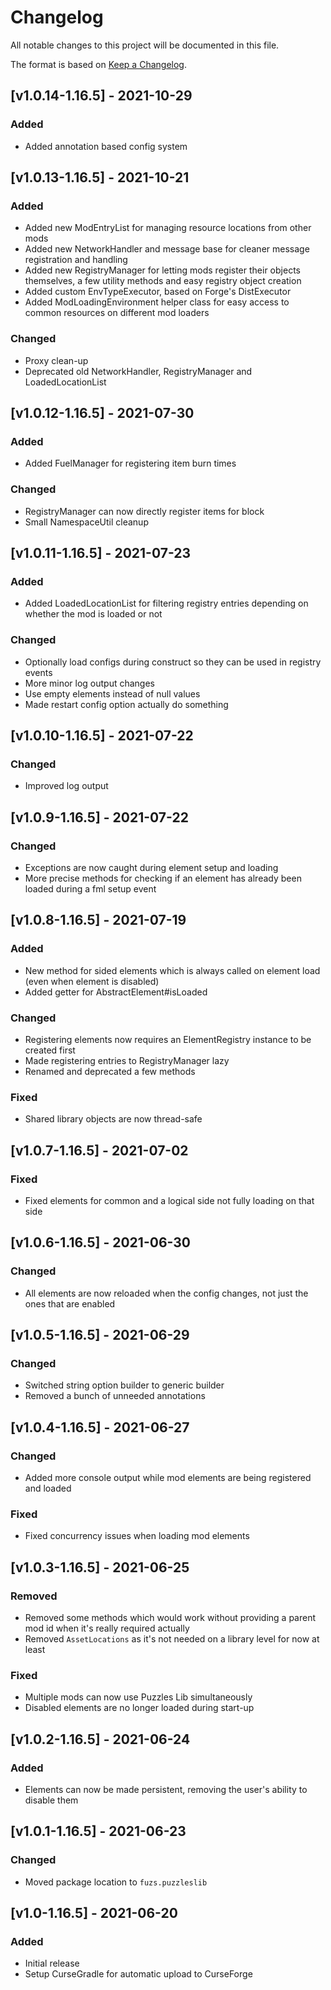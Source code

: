# Changelog
All notable changes to this project will be documented in this file.

The format is based on [Keep a Changelog].

## [v1.0.14-1.16.5] - 2021-10-29
### Added
- Added annotation based config system

## [v1.0.13-1.16.5] - 2021-10-21
### Added
- Added new ModEntryList for managing resource locations from other mods
- Added new NetworkHandler and message base for cleaner message registration and handling
- Added new RegistryManager for letting mods register their objects themselves, a few utility methods and easy registry object creation
- Added custom EnvTypeExecutor, based on Forge's DistExecutor
- Added ModLoadingEnvironment helper class for easy access to common resources on different mod loaders
### Changed
- Proxy clean-up
- Deprecated old NetworkHandler, RegistryManager and LoadedLocationList

## [v1.0.12-1.16.5] - 2021-07-30
### Added
- Added FuelManager for registering item burn times
### Changed
- RegistryManager can now directly register items for block
- Small NamespaceUtil cleanup

## [v1.0.11-1.16.5] - 2021-07-23
### Added
- Added LoadedLocationList for filtering registry entries depending on whether the mod is loaded or not
### Changed
- Optionally load configs during construct so they can be used in registry events
- More minor log output changes
- Use empty elements instead of null values
- Made restart config option actually do something

## [v1.0.10-1.16.5] - 2021-07-22
### Changed
- Improved log output

## [v1.0.9-1.16.5] - 2021-07-22
### Changed
- Exceptions are now caught during element setup and loading
- More precise methods for checking if an element has already been loaded during a fml setup event

## [v1.0.8-1.16.5] - 2021-07-19
### Added
- New method for sided elements which is always called on element load (even when element is disabled)
- Added getter for AbstractElement#isLoaded
### Changed
- Registering elements now requires an ElementRegistry instance to be created first
- Made registering entries to RegistryManager lazy
- Renamed and deprecated a few methods
### Fixed
- Shared library objects are now thread-safe

## [v1.0.7-1.16.5] - 2021-07-02
### Fixed
- Fixed elements for common and a logical side not fully loading on that side

## [v1.0.6-1.16.5] - 2021-06-30
### Changed
- All elements are now reloaded when the config changes, not just the ones that are enabled 

## [v1.0.5-1.16.5] - 2021-06-29
### Changed
- Switched string option builder to generic builder
- Removed a bunch of unneeded annotations

## [v1.0.4-1.16.5] - 2021-06-27
### Changed
- Added more console output while mod elements are being registered and loaded
### Fixed
- Fixed concurrency issues when loading mod elements

## [v1.0.3-1.16.5] - 2021-06-25
### Removed
- Removed some methods which would work without providing a parent mod id when it's really required actually
- Removed `AssetLocations` as it's not needed on a library level for now at least
### Fixed
- Multiple mods can now use Puzzles Lib simultaneously
- Disabled elements are no longer loaded during start-up

## [v1.0.2-1.16.5] - 2021-06-24
### Added
- Elements can now be made persistent, removing the user's ability to disable them

## [v1.0.1-1.16.5] - 2021-06-23
### Changed
- Moved package location to `fuzs.puzzleslib`

## [v1.0-1.16.5] - 2021-06-20
### Added
- Initial release
- Setup CurseGradle for automatic upload to CurseForge

[Keep a Changelog]: https://keepachangelog.com/en/1.0.0/